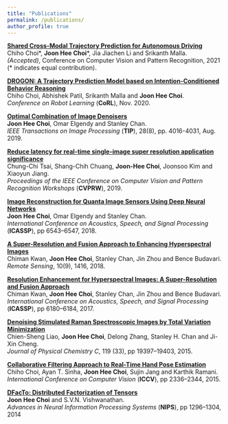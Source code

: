 ```yaml
---
title: "Publications"
permalink: /publications/
author_profile: true
---
```


<b>[Shared Cross-Modal Trajectory Prediction for Autonomous Driving](https://arxiv.org/pdf/2011.08436.pdf)</b> <br>
Chiho Choi\*, <b>Joon Hee Choi</b>\*, Jia Jiachen Li and Srikanth Malla. <br>
<i>(Accepted)</i>, Conference on Computer Vision and Pattern Recognition, 2021 (\* indicates equal contribution).

<b>[DROGON: A Trajectory Prediction Model based on Intention-Conditioned Behavior Reasoning](https://corlconf.github.io/paper_18/)</b> <br>
Chiho Choi, Abhishek Patil, Srikanth Malla and <b>Joon Hee Choi</b>. <br>
<i>Conference on Robot Learning</i> (<b>CoRL</b>), Nov. 2020.

<b>[Optimal Combination of Image Denoisers](https://ieeexplore.ieee.org/document/8663454)</b> <br>
<b>Joon Hee Choi</b>, Omar Elgendy and Stanley Chan. <br>
<i>IEEE Transactions on Image Processing</i> (<b>TIP</b>), 28(8), pp. 4016-4031, Aug. 2019.

<b>[Reduce latency for real-time single-image super resolution application significance](http://openaccess.thecvf.com/content_CVPRW_2019/html/NTIRE/Cai_NTIRE_2019_Challenge_on_Real_Image_Super-Resolution_Methods_and_Results_CVPRW_2019_paper.html)</b> <br>
Chung-Chi Tsai, Shang-Chih Chuang, <b>Joon-Hee Choi</b>, Joonsoo Kim and Xiaoyun Jiang. <br>
<i>Proceedings of the IEEE Conference on Computer Vision and Pattern Recognition Workshops</i> (<b>CVPRW</b>), 2019.

<b>[Image Reconstruction for Quanta Image Sensors Using Deep Neural Networks](https://ieeexplore.ieee.org/document/8461685)</b> <br>
<b>Joon Hee Choi</b>, Omar Elgendy and Stanley Chan. <br>
<i>International Conference on Acoustics, Speech, and Signal Processing</i> (<b>ICASSP</b>), pp 6543–6547, 2018.

<b>[A Super-Resolution and Fusion Approach to Enhancing Hyperspectral Images](http://www.mdpi.com/2072-4292/10/9/1416)</b> <br>
Chiman Kwan, <b>Joon Hee Choi</b>, Stanley Chan, Jin Zhou and Bence Budavari. <br>
<i>Remote Sensing</i>, 10(9), 1416, 2018.

<b>[Resolution Enhancement for Hyperspectral Images: A Super-Resolution and Fusion Approach](https://ieeexplore.ieee.org/document/7953344)</b> <br>
Chiman Kwan, <b>Joon Hee Choi</b>, Stanley Chan, Jin Zhou and Bence Budavari. <br>
<i>International Conference on Acoustics, Speech, and Signal Processing</i> (<b>ICASSP</b>), pp 6180–6184, 2017.

<b>[Denoising Stimulated Raman Spectroscopic Images by Total Variation Minimization](http://pubs.acs.org/doi/abs/10.1021/acs.jpcc.5b06980)</b> <br>
Chien-Sheng Liao, <b>Joon Hee Choi</b>, Delong Zhang, Stanley H. Chan and Ji-Xin Cheng. <br>
<i>Journal of Physical Chemistry C</i>, 119 (33), pp 19397–19403, 2015.

<b>[Collaborative Filtering Approach to Real-Time Hand Pose Estimation](https://www.cv-foundation.org/openaccess/content_iccv_2015/papers/Choi_A_Collaborative_Filtering_ICCV_2015_paper.pdf)</b> <br>
Chiho Choi, Ayan T. Sinha, <b>Joon Hee Choi</b>, Sujin Jang and Karthik Ramani. <br>
<i>International Conference on Computer Vision</i> (<b>ICCV</b>), pp 2336–2344, 2015.

<b>[DFacTo: Distributed Factorization of Tensors](https://papers.nips.cc/paper/5395-dfacto-distributed-factorization-of-tensors)</b> <br>
<b>Joon Hee Choi</b> and S.V.N. Vishwanathan. <br>
<i>Advances in Neural Information Processing Systems</i> (<b>NIPS</b>), pp 1296–1304, 2014
